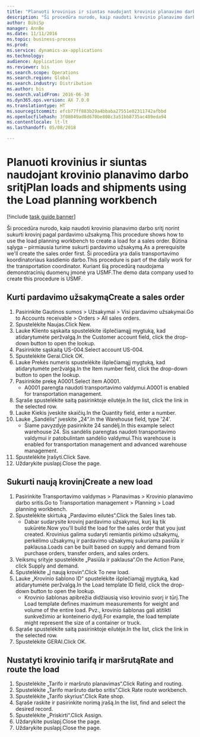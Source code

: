 ```yaml
--- 
title: "Planuoti krovinius ir siuntas naudojant krovinio planavimo darbo sritį"
description: "Ši procedūra nurodo, kaip naudoti krovinio planavimo darbo sritį norint sukurti krovinį pagal pardavimo užsakymą."
author: BibiSp
manager: AnnBe
ms.date: 11/11/2016
ms.topic: business-process
ms.prod: 
ms.service: dynamics-ax-applications
ms.technology: 
audience: Application User
ms.reviewer: bis
ms.search.scope: Operations
ms.search.region: Global
ms.search.industry: Distribution
ms.author: bis
ms.search.validFrom: 2016-06-30
ms.dyn365.ops.version: AX 7.0.0
ms.translationtype: HT
ms.sourcegitcommit: efcb77ff883b29a4bbaba27551e02311742afbbd
ms.openlocfilehash: 3f08049ad8d670be808c3a51bb8735ac489eda94
ms.contentlocale: lt-lt
ms.lasthandoff: 05/08/2018

---
```

# <a name="plan-loads-and-shipments-using-the-load-planning-workbench"></a><span data-ttu-id="7729a-103">Planuoti krovinius ir siuntas naudojant krovinio planavimo darbo sritį</span><span class="sxs-lookup"><span data-stu-id="7729a-103">Plan loads and shipments using the Load planning workbench</span></span>

[!include [task guide banner](../../includes/task-guide-banner.md)]

<span data-ttu-id="7729a-104">Ši procedūra nurodo, kaip naudoti krovinio planavimo darbo sritį norint sukurti krovinį pagal pardavimo užsakymą.</span><span class="sxs-lookup"><span data-stu-id="7729a-104">This procedure shows how to use the load planning workbench to create a load for a sales order.</span></span> <span data-ttu-id="7729a-105">Būtina sąlyga – pirmiausia turime sukurti pardavimo užsakymą.</span><span class="sxs-lookup"><span data-stu-id="7729a-105">As a prerequisite we'll create the sales order first.</span></span> <span data-ttu-id="7729a-106">Ši procedūra yra dalis transportavimo koordinatoriaus kasdienio darbo.</span><span class="sxs-lookup"><span data-stu-id="7729a-106">This procedure is part of the daily work for the transportation coordinator.</span></span> <span data-ttu-id="7729a-107">Kuriant šią procedūrą naudojama demonstracinių duomenų įmonė yra USMF.</span><span class="sxs-lookup"><span data-stu-id="7729a-107">The demo data company used to create this procedure is USMF.</span></span>


## <a name="create-a-sales-order"></a><span data-ttu-id="7729a-108">Kurti pardavimo užsakymą</span><span class="sxs-lookup"><span data-stu-id="7729a-108">Create a sales order</span></span>
1. <span data-ttu-id="7729a-109">Pasirinkite Gautinos sumos > Užsakymai > Visi pardavimo užsakymai.</span><span class="sxs-lookup"><span data-stu-id="7729a-109">Go to Accounts receivable > Orders > All sales orders.</span></span>
2. <span data-ttu-id="7729a-110">Spustelėkite Naujas.</span><span class="sxs-lookup"><span data-stu-id="7729a-110">Click New.</span></span>
3. <span data-ttu-id="7729a-111">Lauke Kliento sąskaita spustelėkite išplečiamąjį mygtuką, kad atidarytumėte peržvalgą.</span><span class="sxs-lookup"><span data-stu-id="7729a-111">In the Customer account field, click the drop-down button to open the lookup.</span></span>
4. <span data-ttu-id="7729a-112">Pasirinkite sąskaitą US-004.</span><span class="sxs-lookup"><span data-stu-id="7729a-112">Select account US-004.</span></span>
5. <span data-ttu-id="7729a-113">Spustelėkite Gerai.</span><span class="sxs-lookup"><span data-stu-id="7729a-113">Click OK.</span></span>
6. <span data-ttu-id="7729a-114">Lauke Prekės numeris spustelėkite išplečiamąjį mygtuką, kad atidarytumėte peržvalgą.</span><span class="sxs-lookup"><span data-stu-id="7729a-114">In the Item number field, click the drop-down button to open the lookup.</span></span>
7. <span data-ttu-id="7729a-115">Pasirinkite prekę A0001.</span><span class="sxs-lookup"><span data-stu-id="7729a-115">Select item A0001.</span></span>
    * <span data-ttu-id="7729a-116">A0001 parengta naudoti transportavimo valdymui.</span><span class="sxs-lookup"><span data-stu-id="7729a-116">A0001 is enabled for transportation management.</span></span>  
8. <span data-ttu-id="7729a-117">Sąraše spustelėkite saitą pasirinktoje eilutėje.</span><span class="sxs-lookup"><span data-stu-id="7729a-117">In the list, click the link in the selected row.</span></span>
9. <span data-ttu-id="7729a-118">Lauke Kiekis įveskite skaičių.</span><span class="sxs-lookup"><span data-stu-id="7729a-118">In the Quantity field, enter a number.</span></span>
10. <span data-ttu-id="7729a-119">Lauke „Sandėlis“ įveskite „24“.</span><span class="sxs-lookup"><span data-stu-id="7729a-119">In the Warehouse field, type '24'.</span></span>
    * <span data-ttu-id="7729a-120">Šiame pavyzdyje pasirinkite 24 sandėlį.</span><span class="sxs-lookup"><span data-stu-id="7729a-120">In this example select warehouse 24.</span></span> <span data-ttu-id="7729a-121">Šis sandėlis parengtas naudoti transportavimo valdymui ir patobulintam sandėlio valdymui.</span><span class="sxs-lookup"><span data-stu-id="7729a-121">This warehouse is enabled for transportation management and advanced warehouse management.</span></span>  
11. <span data-ttu-id="7729a-122">Spustelėkite Įrašyti.</span><span class="sxs-lookup"><span data-stu-id="7729a-122">Click Save.</span></span>
12. <span data-ttu-id="7729a-123">Uždarykite puslapį.</span><span class="sxs-lookup"><span data-stu-id="7729a-123">Close the page.</span></span>

## <a name="create-a-new-load"></a><span data-ttu-id="7729a-124">Sukurti naują krovinį</span><span class="sxs-lookup"><span data-stu-id="7729a-124">Create a new load</span></span>
1. <span data-ttu-id="7729a-125">Pasirinkite Transportavimo valdymas > Planavimas > Krovinio planavimo darbo sritis.</span><span class="sxs-lookup"><span data-stu-id="7729a-125">Go to Transportation management > Planning > Load planning workbench.</span></span>
2. <span data-ttu-id="7729a-126">Spustelėkite skirtuką „Pardavimo eilutės“.</span><span class="sxs-lookup"><span data-stu-id="7729a-126">Click the Sales lines tab.</span></span>
    * <span data-ttu-id="7729a-127">Dabar sudarysite krovinį pardavimo užsakymui, kurį ką tik sukūrėte.</span><span class="sxs-lookup"><span data-stu-id="7729a-127">Now you'll build the load for the sales order that you just created.</span></span> <span data-ttu-id="7729a-128">Krovinius galima sudaryti remiantis pirkimo užsakymų, perkėlimo užsakymų ir pardavimo užsakymų sukuriama pasiūla ir paklausa.</span><span class="sxs-lookup"><span data-stu-id="7729a-128">Loads can be built based on supply and demand from purchase orders, transfer orders, and sales orders.</span></span>  
3. <span data-ttu-id="7729a-129">Veiksmų srityje spustelėkite „Pasiūla ir paklausa“.</span><span class="sxs-lookup"><span data-stu-id="7729a-129">On the Action Pane, click Supply and demand.</span></span>
4. <span data-ttu-id="7729a-130">Spustelėkite „Į naują krovin“.</span><span class="sxs-lookup"><span data-stu-id="7729a-130">Click To new load.</span></span>
5. <span data-ttu-id="7729a-131">Lauke „Krovinio šablono ID“ spustelėkite išplečiamąjį mygtuką, kad atidarytumėte peržvalgą.</span><span class="sxs-lookup"><span data-stu-id="7729a-131">In the Load template ID field, click the drop-down button to open the lookup.</span></span>
    * <span data-ttu-id="7729a-132">Krovinio šablonas apibrėžia didžiausią viso krovinio svorį ir tūrį.</span><span class="sxs-lookup"><span data-stu-id="7729a-132">The Load template defines maximum measurements for weight and volume of the entire load.</span></span> <span data-ttu-id="7729a-133">Pvz., krovinio šablonas gali atitikti sunkvežimio ar konteinerio dydį.</span><span class="sxs-lookup"><span data-stu-id="7729a-133">For example, the load template might represent the size of a container or truck.</span></span>  
6. <span data-ttu-id="7729a-134">Sąraše spustelėkite saitą pasirinktoje eilutėje.</span><span class="sxs-lookup"><span data-stu-id="7729a-134">In the list, click the link in the selected row.</span></span>
7. <span data-ttu-id="7729a-135">Spustelėkite GERAI.</span><span class="sxs-lookup"><span data-stu-id="7729a-135">Click OK.</span></span>

## <a name="rate-and-route-the-load"></a><span data-ttu-id="7729a-136">Nustatyti krovinio tarifą ir maršrutą</span><span class="sxs-lookup"><span data-stu-id="7729a-136">Rate and route the load</span></span>
1. <span data-ttu-id="7729a-137">Spustelėkite „Tarifo ir maršruto planavimas“.</span><span class="sxs-lookup"><span data-stu-id="7729a-137">Click Rating and routing.</span></span>
2. <span data-ttu-id="7729a-138">Spustelėkite „Tarifo maršruto darbo sritis“.</span><span class="sxs-lookup"><span data-stu-id="7729a-138">Click Rate route workbench.</span></span>
3. <span data-ttu-id="7729a-139">Spustelėkite „Tarifo skyrius“.</span><span class="sxs-lookup"><span data-stu-id="7729a-139">Click Rate shop.</span></span>
4. <span data-ttu-id="7729a-140">Sąraše raskite ir pasirinkite norimą įrašą.</span><span class="sxs-lookup"><span data-stu-id="7729a-140">In the list, find and select the desired record.</span></span>
5. <span data-ttu-id="7729a-141">Spustelėkite „Priskirti“.</span><span class="sxs-lookup"><span data-stu-id="7729a-141">Click Assign.</span></span>
6. <span data-ttu-id="7729a-142">Uždarykite puslapį.</span><span class="sxs-lookup"><span data-stu-id="7729a-142">Close the page.</span></span>
7. <span data-ttu-id="7729a-143">Uždarykite puslapį.</span><span class="sxs-lookup"><span data-stu-id="7729a-143">Close the page.</span></span>


